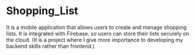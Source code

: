 # Shopping_List

It is a mobile application that allows users to create and manage shopping lists. It is integrated with Firebase, so users can store their lists securely on the cloud.
(It is a project where I give more importance to developing my backend skills rather than frontend.)


